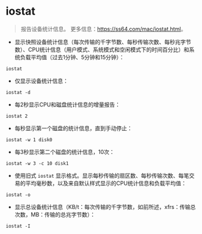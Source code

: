 # iostat

> 报告设备统计信息。
> 更多信息：<https://ss64.com/mac/iostat.html>。

- 显示快照设备统计信息（每次传输的千字节数、每秒传输次数、每秒兆字节数）、CPU统计信息（用户模式、系统模式和空闲模式下的时间百分比）和系统负载平均值（过去1分钟、5分钟和15分钟）：

`iostat`

- 仅显示设备统计信息：

`iostat -d`

- 每2秒显示CPU和磁盘统计信息的增量报告：

`iostat 2`

- 每秒显示第一个磁盘的统计信息，直到手动停止：

`iostat -w 1 disk0`

- 每3秒显示第二个磁盘的统计信息，10次：

`iostat -w 3 -c 10 disk1`

- 使用旧式 `iostat` 显示格式。显示每秒传输的扇区数、每秒传输次数、每笔交易的平均毫秒数，以及来自默认样式显示的CPU统计信息和负载平均值：

`iostat -o`

- 显示总设备统计信息（KB/t：每次传输的千字节数，如前所述，xfrs：传输总次数，MB：传输的总兆字节数）：

`iostat -I`